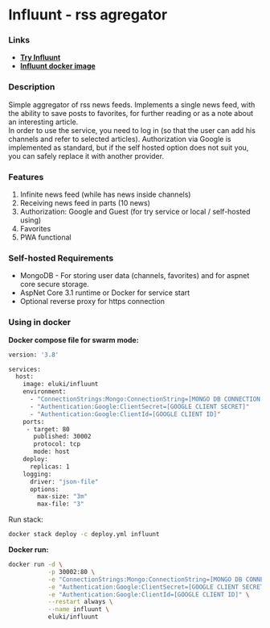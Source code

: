 # Influunt - rss agregator 
### Links
* **[Try Influunt](https://influunt.tk)**  
* **[Influunt docker image](https://hub.docker.com/r/eluki/influunt)**
### Description
Simple aggregator of rss news feeds. Implements a single news feed, with the ability to save posts to favorites, for further reading or as a note about an interesting article.   
In order to use the service, you need to log in (so that the user can add his channels and refer to selected articles). Authorization via Google is implemented as standard, but if the self hosted option does not suit you, you can safely replace it with another provider.   

### Features
1. Infinite news feed (while has news inside channels)
1. Receiving news feed in parts (10 news)
1. Authorization: Google and Guest (for try service or local / self-hosted using)
1. Favorites
1. PWA functional

### Self-hosted Requirements
* MongoDB - For storing user data (channels, favorites) and for aspnet core secure storage.
* AspNet Core 3.1 runtime or Docker for service start
* Optional reverse proxy for https connection

### Using in docker

**Docker compose file for swarm mode:**
```Dockerfile
version: '3.8'

services:
  host:
    image: eluki/influunt
    environment:
      - "ConnectionStrings:Mongo:ConnectionString=[MONGO DB CONNECTION STRING]"
      - "Authentication:Google:ClientSecret=[GOOGLE CLIENT SECRET]"
      - "Authentication:Google:ClientId=[GOOGLE CLIENT ID]"
    ports:
     - target: 80
       published: 30002
       protocol: tcp
       mode: host
    deploy:
      replicas: 1
    logging:
      driver: "json-file"
      options:
        max-size: "3m"
        max-file: "3"
```
Run stack:
```bash
docker stack deploy -c deploy.yml influunt
```

**Docker run:**
```bash
docker run -d \
           -p 30002:80 \
           -e "ConnectionStrings:Mongo:ConnectionString=[MONGO DB CONNECTION STRING]" \
           -e "Authentication:Google:ClientSecret=[GOOGLE CLIENT SECRET]" \
           -e "Authentication:Google:ClientId=[GOOGLE CLIENT ID]" \
           --restart always \
           --name influunt \
           eluki/influunt
```